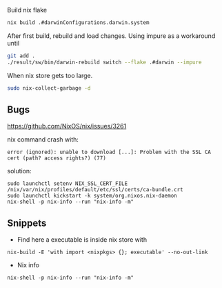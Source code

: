 Build nix flake

```bash
nix build .#darwinConfigurations.darwin.system
```

After first build, rebuild and load changes. Using impure as a workaround until

```bash
git add .
./result/sw/bin/darwin-rebuild switch --flake .#darwin --impure
```

When nix store gets too large.

```bash
sudo nix-collect-garbage -d
```

## Bugs

https://github.com/NixOS/nix/issues/3261

nix command crash with:

```
error (ignored): unable to download [...]: Problem with the SSL CA cert (path? access rights?) (77)
```

solution:

```
sudo launchctl setenv NIX_SSL_CERT_FILE /nix/var/nix/profiles/default/etc/ssl/certs/ca-bundle.crt
sudo launchctl kickstart -k system/org.nixos.nix-daemon
nix-shell -p nix-info --run "nix-info -m"
```

## Snippets

- Find here a executable is inside nix store with

```
nix-build -E 'with import <nixpkgs> {}; executable' --no-out-link
```

- Nix info

```
nix-shell -p nix-info --run "nix-info -m"
```
